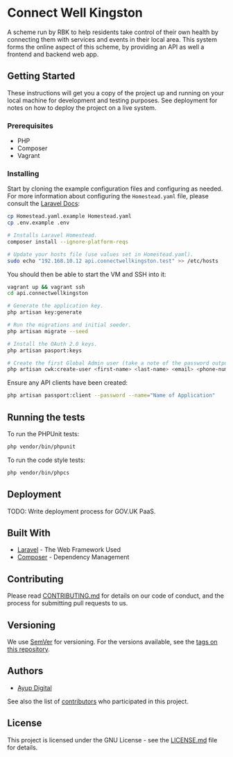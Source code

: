# Connect Well Kingston

A scheme run by RBK to help residents take control of their own health by connecting them with services and events in their local area.
This system forms the online aspect of this scheme, by providing an API as well a frontend and backend web app.

## Getting Started

These instructions will get you a copy of the project up and running on your local machine for development and testing purposes. 
See deployment for notes on how to deploy the project on a live system.

### Prerequisites

* PHP
* Composer
* Vagrant

### Installing

Start by cloning the example configuration files and configuring as needed. For more information about configuring the 
`Homestead.yaml` file, please consult the [Laravel Docs](https://laravel.com/docs/5.6/homestead):

```bash
cp Homestead.yaml.example Homestead.yaml
cp .env.example .env

# Installs Laravel Homestead.
composer install --ignore-platform-reqs

# Update your hosts file (use values set in Homestead.yaml).
sudo echo "192.168.10.12 api.connectwellkingston.test" >> /etc/hosts
```

You should then be able to start the VM and SSH into it:

```bash
vagrant up && vagrant ssh
cd api.connectwellkingston

# Generate the application key.
php artisan key:generate

# Run the migrations and initial seeder.
php artisan migrate --seed

# Install the OAuth 2.0 keys.
php artisan pasport:keys

# Create the first Global Admin user (take a note of the password outputted).
php artisan cwk:create-user <first-name> <last-name> <email> <phone-number>
```

Ensure any API clients have been created:

```bash
php artisan passport:client --password --name="Name of Application"
```

## Running the tests

To run the PHPUnit tests:
 
```bash
php vendor/bin/phpunit
```

To run the code style tests:

```bash
php vendor/bin/phpcs
```

## Deployment

TODO: Write deployment process for GOV.UK PaaS.

## Built With

* [Laravel](https://laravel.com/docs/) - The Web Framework Used
* [Composer](https://getcomposer.org/doc/) - Dependency Management

## Contributing

Please read [CONTRIBUTING.md](CONTRIBUTING.md) for details on our code of conduct, and the process for submitting pull requests to us.

## Versioning

We use [SemVer](http://semver.org/) for versioning. For the versions available, see the [tags on this repository](https://github.com/RoyalBoroughKingston/cwk-api/tags). 

## Authors

* [Ayup Digital](https://ayup.agency/)

See also the list of [contributors](https://github.com/RoyalBoroughKingston/cwk-api/contributors) who participated in this project.

## License

This project is licensed under the GNU License - see the [LICENSE.md](LICENSE.md) file for details.
